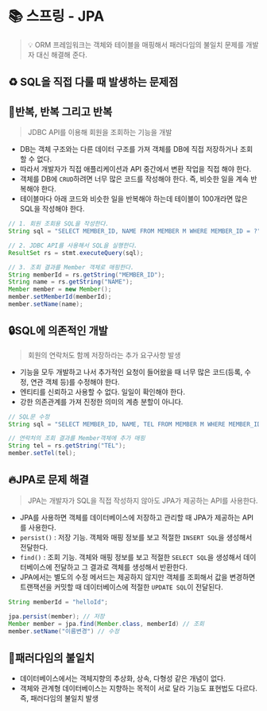 # 📚 스프링 - JPA 

> 💡 ORM 프레임워크는 객체와 테이블을 매핑해서 패러다임의 불일치 문제를 개발자 대신 해결해 준다.

## ♻️ SQL을 직접 다룰 때 발생하는 문제점 

## 🚚반복, 반복 그리고 반복 

> JDBC API를 이용해 회원을 조회하는 기능을 개발

* DB는 객체 구조와는 다른 데이터 구조를 가져 객체를 DB에 직접 저장하거나 조회할 수 없다. 
* 따라서 개발자가 직접 애플리케이션과 API 중간에서 변환 작업을 직접 해야 한다.
* 객체를 DB에 `CRUD`하려면 너무 많은 코드를 작성해야 한다. 즉, 비슷한 일을 계속 반복해야 한다.
* 테이블마다 아래 코드와 비슷한 일을 반복해야 하는데 테이블이 100개라면 많은 SQL을 작성해야 한다.

```java
// 1. 회원 조회용 SQL을 작성한다.
String sql = "SELECT MEMBER_ID, NAME FROM MEMBER M WHERE MEMBER_ID = ?";

// 2. JDBC API를 사용해서 SQL을 실행한다.
ResultSet rs = stmt.executeQuery(sql);

// 3. 조회 결과를 Member 객체로 매핑한다. 
String memberId = rs.getString("MEMBER_ID");
String name = rs.getString("NAME");
Member member = new Member();
member.setMemberId(memberId);
member.setName(name);
```

## 🔒SQL에 의존적인 개발 

> 회원의 연락처도 함께 저장하라는 추가 요구사항 발생 

* 기능을 모두 개발하고 나서 추가적인 요청이 들어왔을 때 너무 많은 코드(등록, 수정, 연관 객체 등)를 수정해야 한다.
* 엔티티를 신뢰하고 사용할 수 없다. 일일이 확인해야 한다. 
* 강한 의존관계를 가져 진정한 의미의 계층 분할이 아니다.

```java
// SQL문 수정 
String sql = "SELECT MEMBER_ID, NAME, TEL FROM MEMBER M WHERE MEMBER_ID = ?";

// 연락처의 조회 결과를 Member객체에 추가 매핑
String tel = rs.getString("TEL");
member.setTel(tel);
```

## 🔥JPA로 문제 해결 

> JPA는 개발자가 SQL을 직접 작성하지 않아도 JPA가 제공하는 API를 사용한다.

* JPA를 사용하면 객체를 데이터베이스에 저장하고 관리할 때 JPA가 제공하는 API를 사용한다.
* `persist()` : 저장 기능. 객체와 매핑 정보를 보고 적절한 `INSERT SQL`을 생성해서 전달한다.
* `find()` : 조회 기능. 객체와 매핑 정보를 보고 적절한 `SELECT SQL`을 생성해서 데이터베이스에 전달하고 그 결과로 객체를 생성해서 반환한다.
* JPA에서는 별도의 수정 메서드는 제공하지 않지만 객체를 조회해서 값을 변경하면 트랜잭션을 커밋할 때 데이터베이스에 적절한 `UPDATE SQL`이 전달된다.

```java
String memberId = "helloId";

jpa.persist(member); // 저장
Member member = jpa.find(Member.class, memberId) // 조회
member.setName("이름변경") // 수정
```

## 🐛패러다임의 불일치 

* 데이터베이스에서는 객체지향의 추상화, 상속, 다형성 같은 개념이 없다.
* 객체와 관계형 데이터베이스는 지향하는 목적이 서로 달라 기능도 표현법도 다르다. 즉, 패러다임의 불일치 발생


